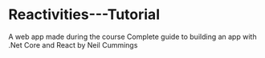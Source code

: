# Reactivities---Tutorial
A web app made during the course Complete guide to building an app with .Net Core and React by Neil Cummings
